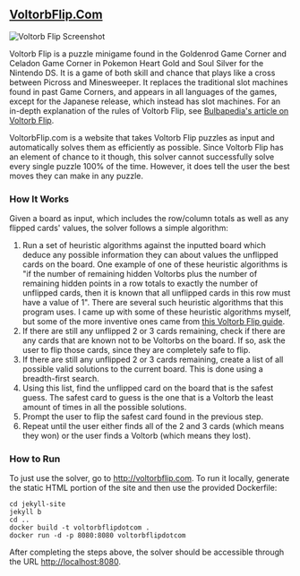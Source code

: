 ## [VoltorbFlip.Com](http://voltorbflip.com)

![Voltorb Flip Screenshot](https://cloud.githubusercontent.com/assets/1281326/21961444/b72a3f76-dabe-11e6-8cdc-91fac816452c.png)

Voltorb Flip is a puzzle minigame found in the Goldenrod Game Corner and Celadon Game Corner in Pokemon Heart Gold and Soul Silver for the Nintendo DS. It is a game of both skill and chance that plays like a cross between Picross and Minesweeper. It replaces the traditional slot machines found in past Game Corners, and appears in all languages of the games, except for the Japanese release, which instead has slot machines. For an in-depth explanation of the rules of Voltorb Flip, see [Bulbapedia's article on Voltorb Flip](http://bulbapedia.bulbagarden.net/wiki/Voltorb_Flip).

VoltorbFlip.com is a website that takes Voltorb Flip puzzles as input and automatically solves them as efficiently as possible. Since Voltorb Flip has an element of chance to it though, this solver cannot successfully solve every single puzzle 100% of the time. However, it does tell the user the best moves they can make in any puzzle.

### How It Works

Given a board as input, which includes the row/column totals as well as any flipped cards' values, the solver follows a simple algorithm:

1. Run a set of heuristic algorithms against the inputted board which deduce any possible information they can about values the unflipped cards on the board. One example of one of these heuristic algorithms is "if the number of remaining hidden Voltorbs plus the number of remaining hidden points in a row totals to exactly the number of unflipped cards, then it is known that all unflipped cards in this row must have a value of 1". There are several such heuristic algorithms that this program uses. I came up with some of these heuristic algorithms myself, but some of the more inventive ones came from [this Voltorb Flip guide](http://www.dragonflycave.com/johto/voltorb-flip).
2. If there are still any unflipped 2 or 3 cards remaining, check if there are any cards that are known not to be Voltorbs on the board. If so, ask the user to flip those cards, since they are completely safe to flip.
3. If there are still any unflipped 2 or 3 cards remaining, create a list of all possible valid solutions to the current board. This is done using a breadth-first search.
4. Using this list, find the unflipped card on the board that is the safest guess. The safest card to guess is the one that is a Voltorb the least amount of times in all the possible solutions.
5. Prompt the user to flip the safest card found in the previous step.
6. Repeat until the user either finds all of the 2 and 3 cards (which means they won) or the user finds a Voltorb (which means they lost).

### How to Run

To just use the solver, go to http://voltorbflip.com. To run it locally, generate the static HTML portion of the site and then use the provided Dockerfile:

```
cd jekyll-site
jekyll b
cd ..
docker build -t voltorbflipdotcom .
docker run -d -p 8080:8080 voltorbflipdotcom
```

After completing the steps above, the solver should be accessible through the URL [http://localhost:8080](http://localhost:8080).
